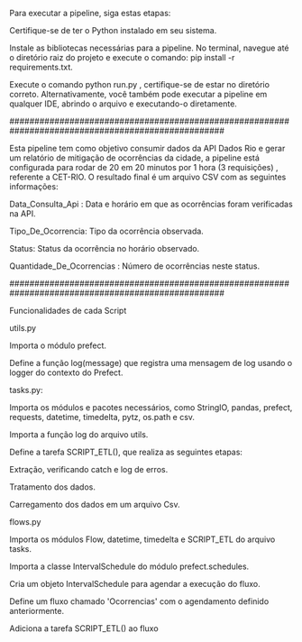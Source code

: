 Para executar a pipeline, siga estas etapas: 

Certifique-se de ter o Python instalado em seu sistema. 

Instale as bibliotecas necessárias para a pipeline. No terminal, navegue até o diretório raiz do projeto e execute o comando: pip install -r requirements.txt.

Execute o comando python run.py , certifique-se de estar no diretório correto. 
Alternativamente, você também pode executar a pipeline em qualquer IDE, abrindo o arquivo e executando-o diretamente.

###################################################################################################

Esta pipeline tem como objetivo consumir dados da API Dados Rio e gerar um relatório de mitigação de ocorrências da cidade, 
a pipeline está configurada para rodar de 20 em 20 minutos por 1 hora (3 requisições) , referente a CET-RIO. O resultado final é um arquivo CSV com as seguintes informações:

Data_Consulta_Api : Data e horário em que as ocorrências foram verificadas na API.

Tipo_De_Ocorrencia: Tipo da ocorrência observada.

Status: Status da ocorrência no horário observado.

Quantidade_De_Ocorrencias : Número de ocorrências neste status.

###################################################################################################

Funcionalidades de cada Script 

utils.py

  Importa o módulo prefect.
  
  Define a função log(message) que registra uma mensagem de log usando o logger do contexto do Prefect.

tasks.py:

  Importa os módulos e pacotes necessários, como StringIO, pandas, prefect, requests, datetime, timedelta, pytz, os.path e csv.
  
  Importa a função log do arquivo utils.

  Define a tarefa SCRIPT_ETL(), que realiza as seguintes etapas:
  
  Extração, verificando catch e log de erros. 
    
  Tratamento dos dados. 
    
  Carregamento dos dados em um arquivo Csv.
  
flows.py

  Importa os módulos Flow, datetime, timedelta e SCRIPT_ETL do arquivo tasks.
  
  Importa a classe IntervalSchedule do módulo prefect.schedules.
  
  Cria um objeto IntervalSchedule para agendar a execução do fluxo.
  
  Define um fluxo chamado 'Ocorrencias' com o agendamento definido anteriormente.
  
  Adiciona a tarefa SCRIPT_ETL() ao fluxo

